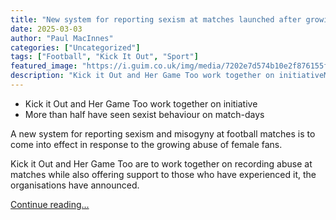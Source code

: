 ```yaml
---
title: "New system for reporting sexism at matches launched after growing abuse of female fans"
date: 2025-03-03
author: "Paul MacInnes"
categories: ["Uncategorized"]
tags: ["Football", "Kick It Out", "Sport"]
featured_image: "https://i.guim.co.uk/img/media/7202e7d574b10e2f876155f89565ce6b9380c20d/0_196_3850_2310/master/3850.jpg?width=140&quality=85&auto=format&fit=max&s=5415f9d72ad6f08cd9bede297ae8a210"
description: "Kick it Out and Her Game Too work together on initiativeMore than half have seen sexist behaviour on match-daysA new system for reporting sexism and misogyny at..."
---
```


  * Kick it Out and Her Game Too work together on initiative
  * More than half have seen sexist behaviour on match-days



A new system for reporting sexism and misogyny at football matches is to come into effect in response to the growing abuse of female fans.

Kick it Out and Her Game Too are to work together on recording abuse at matches while also offering support to those who have experienced it, the organisations have announced.

[Continue reading...](https://www.theguardian.com/football/2025/mar/03/reporting-sexism-at-football-matches-growing-abuse-of-female-fans)
